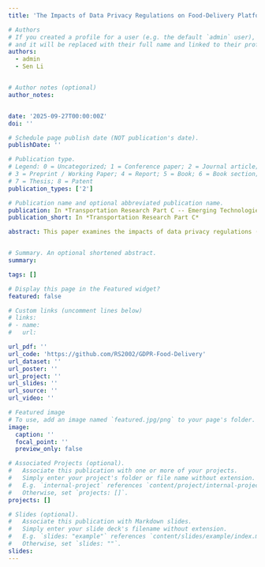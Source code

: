 ```yaml
---
title: 'The Impacts of Data Privacy Regulations on Food-Delivery Platforms", Transportation Research Part C: Emerging Technologies (TR\_C), 2025 (JCR-Q1) \href{}{[{\color'

# Authors
# If you created a profile for a user (e.g. the default `admin` user), write the username (folder name) here
# and it will be replaced with their full name and linked to their profile.
authors:
  - admin
  - Sen Li


# Author notes (optional)
author_notes:


date: '2025-09-27T00:00:00Z'
doi: ''

# Schedule page publish date (NOT publication's date).
publishDate: ''

# Publication type.
# Legend: 0 = Uncategorized; 1 = Conference paper; 2 = Journal article;
# 3 = Preprint / Working Paper; 4 = Report; 5 = Book; 6 = Book section;
# 7 = Thesis; 8 = Patent
publication_types: ['2']

# Publication name and optional abbreviated publication name.
publication: In *Transportation Research Part C -- Emerging Technologies*
publication_short: In *Transportation Research Part C*

abstract: This paper examines the impacts of data privacy regulations (such as the General Data Protection Regulation), on the on-demand food-delivery market. Specifically, we consider a food-delivery platform that determines order bundling, order assignment, and courier payments at each step, alongside a group of couriers who make short-term decisions on whether to accept assigned orders and long-term decisions on whether to allow the platform to use their historical behavioral data (e.g., order acceptance and rejection history) for operational decision-making. We formulate a Markov Decision Process (MDP) to simulate the platform’s operational strategies and a Multi-Agent Contextual Multi-Armed Bandit (MA-CMAB) framework to simulate the couriers’ decisions under the data privacy regulation. The platform’s MDP involves mixed-integer decisions, and a novel hybrid multi-agent reinforcement learning framework is proposed to combine a Double Deep Q-Network (DDQN) for discrete order assignment strategies and Proximal Policy Optimization with KL and CLIP (PPO-KL-CLIP) for continuous payment decisions. For the couriers, we develop a Maximum Likelihood Estimation (MLE)-based Thompson Sampling method to derive their optimal strategies. To address the interaction between the platform and the couriers, we employ a two-stage training framework: the first stage trains a general policy for the platform that adapts to any courier strategy, while the second stage derives the optimal strategies for the couriers. The proposed model and algorithm are validated using real-world food-delivery data from Hong Kong, comparing scenarios under data privacy regulations with a benchmark case without such regulations. Interestingly, the findings reveal that, contrary to initial expectations, data privacy regulations not only protect couriers but may also result in higher platform profits and improved customer experiences. By giving couriers the flexibility to decide whether to share their work-related data for order assignments and payment decisions, the regulations attract more active couriers, thereby improving overall system performance. Specifically, the number of active couriers increases under regulation, particularly during peak hours, leading to more food-delivery orders served and higher platform profits. Customers also benefit from shorter delivery times and lower overtime rates. These findings highlight the potential of data privacy regulations to reshape labor dynamics in the gig economy, creating a win-win scenario for platforms, couriers, and customers. The code of this paper is publicly available at https://github.com/RS2002/GDPR-Food-Delivery .


# Summary. An optional shortened abstract.
summary: 

tags: []

# Display this page in the Featured widget?
featured: false

# Custom links (uncomment lines below)
# links:
# - name: 
#   url: 

url_pdf: ''
url_code: 'https://github.com/RS2002/GDPR-Food-Delivery'
url_dataset: ''
url_poster: ''
url_project: ''
url_slides: ''
url_source: ''
url_video: ''

# Featured image
# To use, add an image named `featured.jpg/png` to your page's folder.
image:
  caption: ''
  focal_point: ''
  preview_only: false

# Associated Projects (optional).
#   Associate this publication with one or more of your projects.
#   Simply enter your project's folder or file name without extension.
#   E.g. `internal-project` references `content/project/internal-project/index.md`.
#   Otherwise, set `projects: []`.
projects: []

# Slides (optional).
#   Associate this publication with Markdown slides.
#   Simply enter your slide deck's filename without extension.
#   E.g. `slides: "example"` references `content/slides/example/index.md`.
#   Otherwise, set `slides: ""`.
slides: 
---
```


